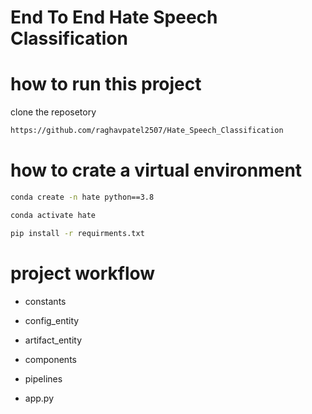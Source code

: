 # End To End Hate Speech Classification

# how to run this project

clone the reposetory 

```bash
https://github.com/raghavpatel2507/Hate_Speech_Classification
```
# how to crate a virtual environment
```bash
conda create -n hate python==3.8
```

```bash
conda activate hate
```

```bash
pip install -r requirments.txt
```

# project workflow

- constants

- config_entity

- artifact_entity

- components

- pipelines

- app.py